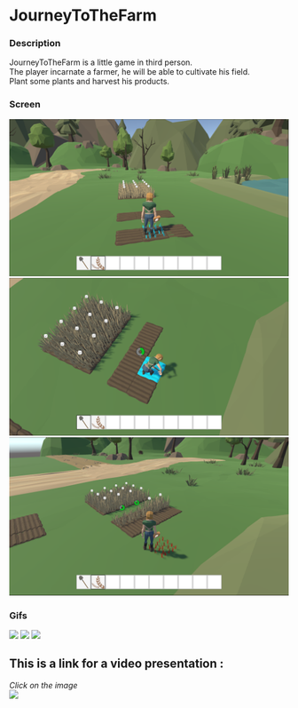 # JourneyToTheFarm

### Description
JourneyToTheFarm is a little game in third person.\
The player incarnate a farmer, he will be able to cultivate his field.\
Plant some plants and harvest his products.

### Screen
![](Screen/0.png)
![](Screen/1.png)
![](Screen/2.png)

### Gifs
![](Gifs/Plant.gif)
![](Gifs/Harvest.gif)
![](Gifs/Craft.gif)

## This is a link for a video presentation :
*Click on the image*  
[![](https://img.youtube.com/vi/C5u-9NfnUP4/0.jpg)](https://www.youtube.com/watch?v=C5u-9NfnUP4)
